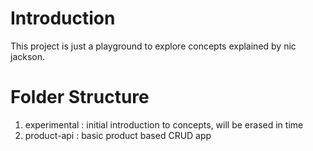 # Introduction

This project is just a playground to explore concepts explained by nic jackson.

# Folder Structure

1. experimental : initial introduction to concepts, will be erased in time
2. product-api : basic product based CRUD app
